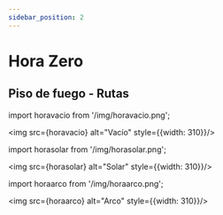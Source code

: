 ```yaml
---
sidebar_position: 2
---
```


# Hora Zero

## Piso de fuego - Rutas

import horavacio from '/img/horavacio.png';

<img src={horavacio} alt="Vacío" style={{width: 310}}/>

import horasolar from '/img/horasolar.png';

<img src={horasolar} alt="Solar" style={{width: 310}}/>

import horaarco from '/img/horaarco.png';

<img src={horaarco} alt="Arco" style={{width: 310}}/>